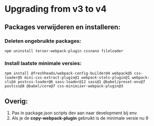 # Upgrading from v3 to v4

## Packages verwijderen en installeren:

### Deleten ongebruikte packages:
`npm uninstall terser-webpack-plugin cssnano fileloader`

### Install laatste minimale versies:
`npm install @freshheads/webpack-config-builder@4 webpack@5 css-loader@5 mini-css-extract-plugin@1 webpack-stats-plugin@1 webpack-cli@4 postcss-loader@6 sass-loader@12 sass@1 @babel/preset-env@7 postcss@8 @babel/core@7 css-minimizer-webpack-plugin@3`

## Overig:

1. Pas in package.json scripts dev aan naar development bij env. 
2. Als je de **copy-webpack-plugin** gebruikt is de minimale versie nu 9
